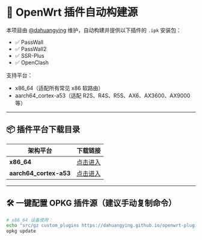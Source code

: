 # 🚀 OpenWrt 插件自动构建源

本项目由 [@dahuangying](https://github.com/dahuangying) 维护，自动构建并提供以下插件的 `.ipk` 安装包：

- ✅ PassWall
- ✅ PassWall2
- ✅ SSR-Plus
- ✅ OpenClash

支持平台：
- x86_64（适配所有常见 x86 软路由）
- aarch64_cortex-a53（适配 R2S、R4S、R5S、AX6、AX3600、AX9000 等）

---

## 📦 插件平台下载目录

| 架构平台 | 下载链接 |
|----------|-----------|
| **x86_64** | [点击进入](https://dahuangying.github.io/openwrt-plugin-builder/packages/x86_64/) |
| **aarch64_cortex-a53** | [点击进入](https://dahuangying.github.io/openwrt-plugin-builder/packages/aarch64_cortex-a53/) |

---

## 🛠️ 一键配置 OPKG 插件源（建议手动复制命令）

```bash
# x86_64 设备使用：
echo "src/gz custom_plugins https://dahuangying.github.io/openwrt-plugin-builder/packages/x86_64/" >> /etc/opkg/customfeeds.conf
opkg update
